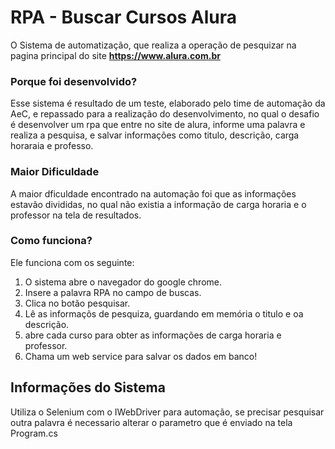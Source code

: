 # RPA - Buscar Cursos Alura
O Sistema de automatização, que realiza a operação de pesquizar na pagina principal do site <b>https://www.alura.com.br</b>

### Porque foi desenvolvido?
Esse sistema é resultado de um teste, elaborado pelo time de automação da AeC, e repassado para a realização do desenvolvimento, no qual o desafio é desenvolver um rpa que entre no site de alura, informe uma palavra e realiza a pesquisa, e salvar informações como titulo, descrição, carga horaraia e professo.

### Maior Dificuldade
A maior dficuldade encontrado na automação foi que as informações estavão divididas, no qual não existia a informação de carga horaria e  o professor na tela de resultados.

### Como funciona?
Ele funciona com os seguinte:

1. O sistema abre o navegador do google chrome.
2. Insere a palavra RPA no campo de buscas.
3. Clica no botão pesquisar.
4. Lê as informaçõs de pesquiza, guardando em memória o  titulo e oa descrição.
5. abre cada curso para obter as informações de carga horaria e professor.
6. Chama um web service para salvar os dados em banco!

## Informações do Sistema
Utiliza o Selenium com o IWebDriver para automação, se precisar pesquisar outra palavra é necessario alterar o parametro que é enviado na tela Program.cs
